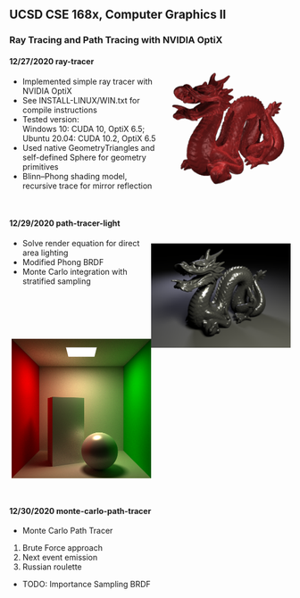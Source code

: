 ## UCSD CSE 168x, Computer Graphics II
### Ray Tracing and Path Tracing with NVIDIA OptiX
<img src="Scenes/images/dragon_1.png" width="240" align="right" vspace = "25">

#### 12/27/2020 ray-tracer
- Implemented simple ray tracer with NVIDIA OptiX
- See INSTALL-LINUX/WIN.txt for compile instructions
- Tested version:  
Windows 10: CUDA 10, OptiX 6.5;
Ubuntu 20.04: CUDA 10.2, OptiX 6.5
- Used native GeometryTriangles and self-defined Sphere for geometry primitives
- Blinn–Phong shading model, recursive trace for mirror reflection  

&nbsp; 
&nbsp; 
&nbsp;

<img src="Scenes/images/dragon_2.png" width="250" align="right" vspace = "50">

#### 12/29/2020 path-tracer-light
- Solve render equation for direct area lighting
- Modified Phong BRDF
- Monte Carlo integration with stratified sampling

&nbsp; 
&nbsp; 
&nbsp;

<img src="Scenes/images/cornell_1.png" width="250" align="right" vspace = "50">

#### 12/30/2020 monte-carlo-path-tracer
- Monte Carlo Path Tracer
1. Brute Force approach 
2. Next event emission
3. Russian roulette
- TODO: Importance Sampling BRDF



